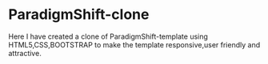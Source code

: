 # ParadigmShift-clone
Here I have created a clone of ParadigmShift-template using HTML5,CSS,BOOTSTRAP to make the template responsive,user friendly and attractive. 
